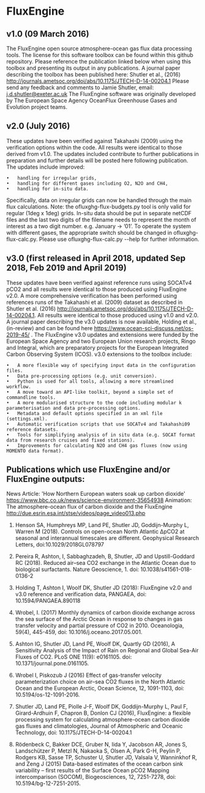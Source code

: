 FluxEngine
==========

v1.0 (09 March 2016)
----
The FluxEngine open source atmosphere-ocean gas flux data processing tools. The license for this software toolbox can be found within this github repository.
Please reference the publication linked below when using this toolbox and presenting its output in any publications.
A journal paper describing the toolbox has been published here: Shutler et al., (2016) http://journals.ametsoc.org/doi/abs/10.1175/JTECH-D-14-00204.1
Please send any feedback and comments to Jamie Shutler, email: j.d.shutler@exeter.ac.uk
The FluxEngine software was originally developed by The European Space Agency OceanFlux Greenhouse Gases and Evolution project teams.

v2.0 (July 2016)
----
These updates have been verified against Takahashi (2009) using the verification options within the code. All results were identical to those derived from v1.0.
The updates included contribute to further publications in preparation and further details will be posted here following publication.
The updates include improved:

    •   handling for irregular grids,
    •   handling for different gases including O2, N2O and CH4, 
    •   handling for in-situ data.

Specifically, data on irregular grids can now be handled through the main flux calculations. Note: the ofluxghg-flux-budgets.py tool is only valid for regular (1deg x 1deg) grids. 
In-situ data should be put in separate netCDF files and the last two digits of the filename needs to represent the month of interest as a two digit number. e.g. January -> ’01’. 
To operate the system with different gases, the appropriate switch should be changed in ofluxghg-flux-calc.py. Please use ofluxghg-flux-calc.py --help for further information.

v3.0 (first released in April 2018, updated Sep 2018, Feb 2019 and April 2019)
----
These updates have been verified against reference runs using SOCATv4 pCO2 and all results were identical to those produced using FluxEngine v2.0. A more comprehensive verification has been performed using references runs of the Takahashi et al. (2009) dataset as described in Shutler et al. (2016) http://journals.ametsoc.org/doi/abs/10.1175/JTECH-D-14-00204.1. All results were identical to those produced using v1.0 and v2.0. A journal paper describing the v3.0 updates is now available, Holding et al., (in-review) and can be found here https://www.ocean-sci-discuss.net/os-2019-45/ . The FluxEngine v3.0 updates and extensions were funded by the European Space Agency and two European Union research projects, Ringo and Integral, which are preparatory projects for the European Integrated Carbon Observing System (ICOS).  v3.0 extensions to the toolbox include:

    •   A more flexible way of specifying input data in the configuration files.
    •   Data pre-processing options (e.g. unit conversion).
    •   Python is used for all tools, allowing a more streamlined workflow.
    •   A move toward an API-like toolkit, beyond a simple set of commandline tools.
    •   A more modularised structure to the code including modular k parameterisation and data pre-processing options.
    •   Metadata and default options specified in an xml file (settings.xml).
    •   Automatic verification scripts that use SOCATv4 and Takahashi09 reference datasets.
    •   Tools for simplifying analysis of in situ data (e.g. SOCAT format data from research cruises and fixed stations).
    •   Improvements for calculating N2O and CH4 gas fluxes (now using MOMENTO data format).


Publications which use FluxEngine and/or FluxEngine outputs:
----

News Article: 'How Northern European waters soak up carbon dioxide' https://www.bbc.co.uk/news/science-environment-35654938
Animation: The atmosphere-ocean flux of carbon dioxide and the FluxEngine http://due.esrin.esa.int/stse/videos/page_video013.php

1. Henson SA, Humphreys MP, Land PE, Shutler JD, Goddijn-Murphy L, Warren M (2018). Controls on open-ocean North Atlantic ΔpCO2 at seasonal and interannual timescales are different. Geophysical Research Letters, doi:10.1029/2018GL078797

2. Pereira R, Ashton, I, Sabbaghzadeh, B, Shutler, JD and Upstill-Goddard RC (2018). Reduced air–sea CO2 exchange in the Atlantic Ocean due to biological surfactants. Nature Geoscience, 1. doi: 10.1038/s41561-018-0136-2

3. Holding T, Ashton I, Woolf DK, Shutler JD (2018): FluxEngine v2.0 and v3.0 reference and verification data, PANGAEA, doi: 10.1594/PANGAEA.890118

4. Wrobel, I. (2017) Monthly dynamics of carbon dioxide exchange across the sea surface of the Arctic Ocean in response to changes in gas transfer velocity and partial pressure of CO2 in 2010. Oceanologia, 59(4), 445-459, doi: 10.1016/j.oceano.2017.05.001.

5. Ashton IG, Shutler JD, Land PE, Woolf DK, Quartly GD (2016), A Sensitivity Analysis of the Impact of Rain on Regional and Global Sea-Air Fluxes of CO2. PLoS ONE 11(9): e0161105. doi: 10.1371/journal.pone.0161105.

6. Wrobel I, Piskozub J (2016) Effect of gas-transfer velocity parameterization choice on air–sea CO2 fluxes in the North Atlantic Ocean and the European Arctic, Ocean Science, 12, 1091-1103, doi: 10.5194/os-12-1091-2016.

7. Shutler JD, Land PE, Piolle J-F, Woolf DK, Goddijn-Murphy L, Paul F, Girard-Ardhuin F, Chapron B, Donlon CJ (2016), FluxEngine: a flexible processing system for calculating atmosphere-ocean carbon dioxide gas fluxes and climatologies, Journal of Atmospheric and Oceanic Technology, doi: 10.1175/JTECH-D-14-00204.1

8. Rödenbeck C, Bakker DCE, Gruber N, Iida Y, Jacobson AR, Jones S, Landschützer P, Metzl N, Nakaoka S, Olsen A, Park G-H, Peylin P, Rodgers KB, Sasse TP, Schuster U, Shutler JD, Valsala V, Wanninkhof R, and Zeng J (2015) Data-based estimates of the ocean carbon sink variability – first results of the Surface Ocean pCO2 Mapping intercomparison (SOCOM), Biogeosciences, 12, 7251-7278, doi: 10.5194/bg-12-7251-2015.



